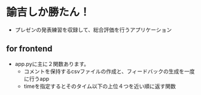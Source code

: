 # 諭吉しか勝たん！
- プレゼンの発表練習を収録して、総合評価を行うアプリケーション

## for frontend
- app.pyに主に２関数あります。
  - コメントを保持するcsvファイルの作成と、フィードバックの生成を一度に行うapp
  - timeを指定するとそのタイム以下の上位４つを近い順に返す関数
